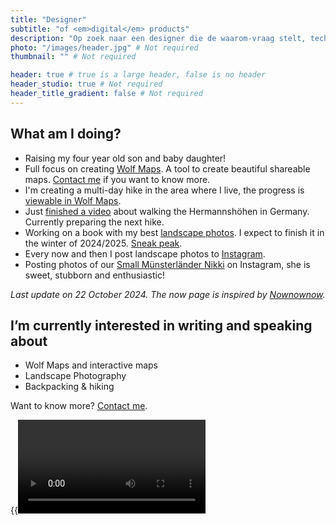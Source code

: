 ```yaml
---
title: "Designer"
subtitle: "of <em>digital</em> products"
description: "Op zoek naar een designer die de waarom-vraag stelt, technisch meedenkt en prachtige producten maakt? Ik kan je helpen." # Not required
photo: "/images/header.jpg" # Not required
thumbnail: "" # Not required

header: true # true is a large header, false is no header
header_studio: true # Not required
header_title_gradient: false # Not required
---
```


## What am I doing?

- Raising my four year old son and baby daughter!
- Full focus on creating [Wolf Maps](https://www.wolfmaps.nl/). A tool to create beautiful shareable maps. [Contact me](/contact) if you want to know more.
- I'm creating a multi-day hike in the area where I live, the progress is [viewable in Wolf Maps](https://wolfmaps.nl/kaart/route-du-drenthe-7b975eb).
- Just [finished a video](https://www.youtube.com/watch?v=T2MwUVcXqPg) about walking the Hermannshöhen in Germany. Currently preparing the next hike.
- Working on a book with my best [landscape photos](/gallery). I expect to finish it in the winter of 2024/2025. [Sneak peak](https://www.linkedin.com/posts/aljanscholtens_ken-je-dat-gevoel-dat-je-zo-veel-leuke-activity-7183480484998356992-aj4o?utm_source=share&utm_medium=member_desktop).
- Every now and then I post landscape photos to [Instagram](https://instagram.com/aljan).
- Posting photos of our [Small Münsterländer Nikki](http://www.instagram.com/munsterlandernikki/) on Instagram, she is sweet, stubborn and enthusiastic!

_Last update on 22 October 2024. The now page is inspired by [Nownownow](http://nownownow.com/)._

## I’m currently interested in writing and speaking about

- Wolf Maps and interactive maps
- Landscape Photography
- Backpacking & hiking

Want to know more? [Contact me](/contact).

{{<video url="https://www.loom.com/embed/9f0ef8fcaa0d4da1946f9974c1e38171?sid=67c6950a-13d1-469c-8cd3-de945b5b2ede">}}
